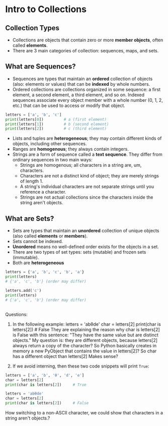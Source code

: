 # Intro to Collections

## Collection Types

- Collections are objects that contain zero or more **member objects**, often called **elements**.
- There are 3 main categories of collection: sequences, maps, and sets.

## What are Sequences?

- Sequences are types that maintain an **ordered** collection of objects (also: elements or values) that can be **indexed** by whole numbers.
- Ordered collections are collections organized in some sequence: a first element, a second element, a third element, and so on. Indexed sequences associate every object member with a whole number (0, 1, 2, etc.) that can be used to access or modify that object. 

```python
letters = ['a', 'b', 'c']
print(letters[0])         # a (first element)
print(letters[1])         # b (second element)
print(letters[2])         # c (third element)
```

- Lists and tuples are **heterogeneous**; they may contain different kinds of objects, including other sequences.
- Ranges are **homogenous**; they always contain integers.
- Strings are a form of sequence called a **text sequence**. They differ from ordinary sequences in two main ways:
    - Strings are homogenous; all characters in a string are, um, characters.
    - Characters are not a distinct kind of object; they are merely strings of length 1.
    - A string's individual characters are not separate strings until you reference a character.
    - Strings are not actual collections since the characters inside the string aren't objects.


## What are Sets?

- Sets are types that maintain an **unordered** collection of unique objects (also called **elements** or **members**).
- Sets cannot be indexed.
- **Unordered** means no well-defined order exists for the objects in a set.
- There are two types of set types: sets (mutable) and frozen sets (immutable).
- Both are **heterogeneous**

```python
letters = {'a', 'b', 'c', 'b', 'a'}
print(letters)
# {'a', 'c', 'b'} (order may differ)

letters.add('c')
print(letters)
# {'a', 'c', 'b'} (order may differ)
```

## 








Questions:

1. In the following example:
letters = 'abθde'
char = letters[2]
print(char is letters[2])     # False
They are explaining the reason why char is letters[2] is False with this sentence: "They have the same value but are distinct objects."
My question is: they are different objects, because letters[2] always return a copy of the character? So Python basically creates in memory a new PyObject that contains the value in letters[2]? So char has a different object than letters[2]
Makes sense?

2. If we avoid interning, then these two code snippets will print `True`:

```python
letters = ['a', 'b', 'θ', 'd', 'e']
char = letters[2]
print(char is letters[2])     # True
```

```python
letters = 'abθde'
char = letters[2]
print(char is letters[2])     # False
```

How switching to a non-ASCII character, we could show that characters in a string aren't objects.?